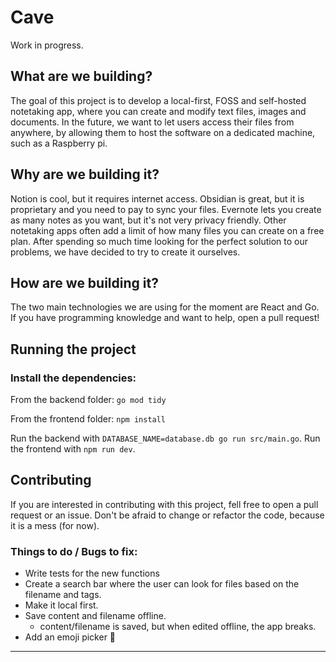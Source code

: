 # Cave

Work in progress.

## What are we building?

The goal of this project is to develop a local-first, FOSS and self-hosted notetaking app, where you can create and modify text files, images and documents. In the future, we want to let users access their files from anywhere, by allowing them to host the software on a dedicated machine, such as a Raspberry pi. 

## Why are we building it?

Notion is cool, but it requires internet access. Obsidian is great, but it is proprietary and you need to pay to sync your files. Evernote lets you create as many notes as you want, but it's not very privacy friendly. Other notetaking apps often add a limit of how many files you can create on a free plan. After spending so much time looking for the perfect solution to our problems, we have decided to try to create it ourselves.

## How are we building it?

The two main technologies we are using for the moment are React and Go. If you have programming knowledge and want to help, open a pull request!

## Running the project

### Install the dependencies:

From the backend folder:
`go mod tidy`

From the frontend folder:
`npm install`

Run the backend with `DATABASE_NAME=database.db go run src/main.go`.
Run the frontend with `npm run dev`.

## Contributing

If you are interested in contributing with this project, fell free to open a pull request or an issue. Don't be afraid to change or refactor the code, because it is a mess (for now).
### Things to do / Bugs to fix:

- Write tests for the new functions
- Create a search bar where the user can look for files based on the filename and tags.
- Make it local first.
- Save content and filename offline.
    - content/filename is saved, but when edited offline, the app breaks.
- Add an emoji picker 💅
---
